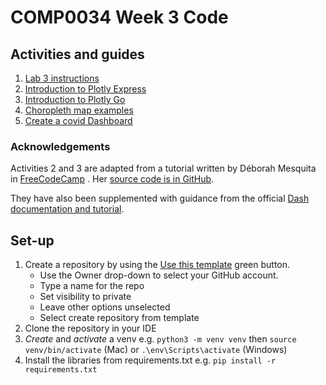 # COMP0034 Week 3 Code

## Activities and guides

1. [Lab 3 instructions](activities/lab_3.md)
2. [Introduction to Plotly Express](activities/plotly_express_intro.md)
3. [Introduction to Plotly Go](activities/plotly_go_intro.md)
4. [Choropleth map examples](activities/choropleth_maps.md)
5. [Create a covid Dashboard](activities/covid_dashboard.md)

### Acknowledgements

Activities 2 and 3 are adapted from a tutorial written by Déborah Mesquita
in [FreeCodeCamp](https://www.freecodecamp.org/news/how-and-why-i-used-plotly-instead-of-d3-to-visualize-my-lollapalooza-data-d48345e2ca68/)
. Her [source code is in GitHub](https://github.com/dmesquita/dash-lollapalooza-brasil-2018).

They have also been supplemented with guidance from the
official [Dash documentation and tutorial](https://dash.plotly.com).

## Set-up

1. Create a repository by using
   the [Use this template](https://docs.github.com/en/repositories/creating-and-managing-repositories/creating-a-repository-from-a-template)
   green button.
    - Use the Owner drop-down to select your GitHub account.
    - Type a name for the repo
    - Set visibility to private
    - Leave other options unselected
    - Select create repository from template
2. Clone the repository in your IDE
3. _Create_ and _activate_ a venv e.g. `python3 -m venv venv` then `source venv/bin/activate` (Mac)
   or `.\env\Scripts\activate` (Windows)
4. Install the libraries from requirements.txt e.g. `pip install -r requirements.txt`
